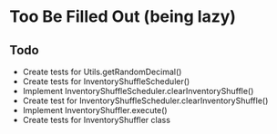# Too Be Filled Out (being lazy)

## Todo

* Create tests for Utils.getRandomDecimal()
* Create tests for InventoryShuffleScheduler()
* Implement InventoryShuffleScheduler.clearInventoryShuffle()
* Create test for InventoryShuffleScheduler.clearInventoryShuffle()
* Implement InventoryShuffler.execute()
* Create tests for InventoryShuffler class
